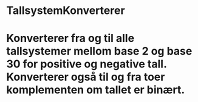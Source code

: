 # TallsystemKonverterer
# Konverterer fra og til alle tallsystemer mellom base 2 og base 30 for positive og negative tall. Konverterer også til og fra toer komplementen om tallet er binært. 
